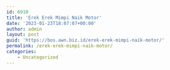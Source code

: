 ```yaml
---
id: 6910
title: 'Erek Erek Mimpi Naik Motor'
date: '2023-01-23T18:07:07+00:00'
author: admin
layout: post
guid: 'https://bos.awn.biz.id/erek-erek-mimpi-naik-motor/'
permalink: /erek-erek-mimpi-naik-motor/
categories:
    - Uncategorized
---
```


